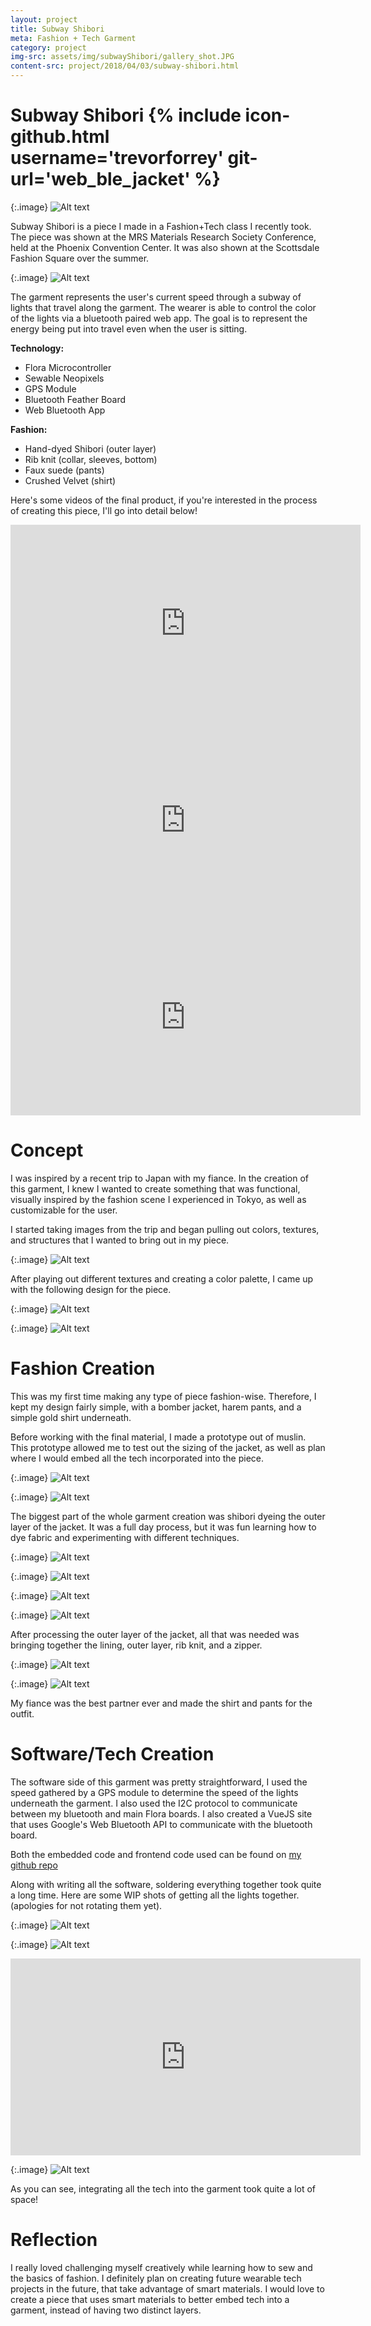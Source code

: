 ```yaml
---
layout: project
title: Subway Shibori
meta: Fashion + Tech Garment
category: project
img-src: assets/img/subwayShibori/gallery_shot.JPG
content-src: project/2018/04/03/subway-shibori.html
---
```


# Subway Shibori {% include icon-github.html username='trevorforrey' git-url='web_ble_jacket' %}

{:.image}
![Alt text](assets/img/subwayShibori/gallery_shot.JPG "My Title")

Subway Shibori is a piece I made in a Fashion+Tech class I recently took. The piece was shown
at the MRS Materials Research Society Conference, held at the Phoenix Convention Center.
It was also shown at the Scottsdale Fashion Square over the summer.

{:.image}
![Alt text](assets/img/subwayShibori/runway_shot.png "My Title")

The garment represents the user's current speed through a subway of lights that
travel along the garment. The wearer is able to control the color of the lights
via a bluetooth paired web app. The goal is to represent the energy being put
into travel even when the user is sitting.

**Technology:**
* Flora Microcontroller
* Sewable Neopixels
* GPS Module
* Bluetooth Feather Board
* Web Bluetooth App

**Fashion:**
* Hand-dyed Shibori (outer layer)
* Rib knit (collar, sleeves, bottom)
* Faux suede (pants)
* Crushed Velvet (shirt)

Here's some videos of the final product, if you're interested in the process of creating
this piece, I'll go into detail below!

<iframe width="560" height="315" src="https://www.youtube.com/embed/nRnUgiD-eZY" frameborder="0" allow="autoplay; encrypted-media" allowfullscreen></iframe>
<iframe width="560" height="315" src="https://www.youtube.com/embed/tQkDqPtIQPA" frameborder="0" allow="autoplay; encrypted-media" allowfullscreen></iframe>
<iframe width="560" height="315" src="https://www.youtube.com/embed/dZ1LrMXEA9M" frameborder="0" allow="autoplay; encrypted-media" allowfullscreen></iframe>  

# Concept

I was inspired by a recent trip to Japan with my fiance. In the creation of this garment,
I knew I wanted to create something that was functional, visually inspired by the fashion
scene I experienced in Tokyo, as well as customizable for the user.

I started taking images from the trip and began pulling out colors, textures, and structures
that I wanted to bring out in my piece.

{:.image}
![Alt text](assets/img/subwayShibori/mood_board.JPG "My Title")

After playing out different textures and creating a color palette, I came up with
the following design for the piece.

{:.image}
![Alt text](assets/img/subwayShibori/final_colors.jpg "My Title")

{:.image}
![Alt text](assets/img/subwayShibori/seethrough.jpg "My Title")


# Fashion Creation

This was my first time making any type of piece fashion-wise. Therefore, I kept my design
fairly simple, with a bomber jacket, harem pants, and a simple gold shirt underneath.

Before working with the final material, I made a prototype out of muslin. This prototype allowed
me to test out the sizing of the jacket, as well as plan where I would embed all the tech incorporated
into the piece.

{:.image}
![Alt text](assets/img/subwayShibori/prototype_mel.JPG#50 "My Title")

{:.image}
![Alt text](assets/img/subwayShibori/muslin_prototype.JPG#50 "My Title")

The biggest part of the whole garment creation was shibori dyeing the outer layer of the jacket.
It was a full day process, but it was fun learning how to dye fabric and experimenting with different
techniques.

{:.image}
![Alt text](assets/img/subwayShibori/dye_wrap.JPG "My Title")

{:.image}
![Alt text](assets/img/subwayShibori/dye_shot.JPG#50 "My Title")

{:.image}
![Alt text](assets/img/subwayShibori/post_dye.JPG#50 "My Title")

{:.image}
![Alt text](assets/img/subwayShibori/final_piece.JPG "My Title")

After processing the outer layer of the jacket, all that was needed was bringing together
the lining, outer layer, rib knit, and a zipper.

{:.image}
![Alt text](assets/img/subwayShibori/lining_shot.JPG "My Title")

{:.image}
![Alt text](assets/img/subwayShibori/some_rib_knit.JPG "My Title")

My fiance was the best partner ever and made the shirt and pants for the outfit.

# Software/Tech Creation

The software side of this garment was pretty straightforward, I used the speed gathered
by a GPS module to determine the speed of the lights underneath the garment. I also used
the I2C protocol to communicate between my bluetooth and main Flora boards. I also created a
VueJS site that uses Google's Web Bluetooth API to communicate with the bluetooth board.

Both the embedded code and frontend code used can be found on [my github repo]('https://github.com/trevorforrey/web_ble_jacket')

Along with writing all the software, soldering everything together took quite a long time.
Here are some WIP shots of getting all the lights together. (apologies for not rotating them yet).

{:.image}
![Alt text](assets/img/subwayShibori/SolderProgress.JPG "My Title")

{:.image}
![Alt text](assets/img/subwayShibori/followingPath.JPG "My Title")

<iframe width="560" height="315" src="https://www.youtube.com/embed/pfc90bKp9n4" frameborder="0" allow="autoplay; encrypted-media" allowfullscreen></iframe>

{:.image}
![Alt text](assets/img/subwayShibori/EmbeddedShot.JPG "My Title")

As you can see, integrating all the tech into the garment took quite a lot of space!

# Reflection

I really loved challenging myself creatively while learning how to sew and the basics
of fashion. I definitely plan on creating future wearable tech projects in the future,
that take advantage of smart materials. I would love to create a piece that uses smart
materials to better embed tech into a garment, instead of having two distinct layers.
